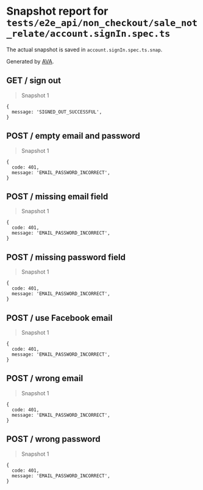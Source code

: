 # Snapshot report for `tests/e2e_api/non_checkout/sale_not_relate/account.signIn.spec.ts`

The actual snapshot is saved in `account.signIn.spec.ts.snap`.

Generated by [AVA](https://ava.li).

## GET / sign out

> Snapshot 1

    {
      message: 'SIGNED_OUT_SUCCESSFUL',
    }

## POST / empty email and password

> Snapshot 1

    {
      code: 401,
      message: 'EMAIL_PASSWORD_INCORRECT',
    }

## POST / missing email field

> Snapshot 1

    {
      code: 401,
      message: 'EMAIL_PASSWORD_INCORRECT',
    }

## POST / missing password field

> Snapshot 1

    {
      code: 401,
      message: 'EMAIL_PASSWORD_INCORRECT',
    }

## POST / use Facebook email

> Snapshot 1

    {
      code: 401,
      message: 'EMAIL_PASSWORD_INCORRECT',
    }

## POST / wrong email

> Snapshot 1

    {
      code: 401,
      message: 'EMAIL_PASSWORD_INCORRECT',
    }

## POST / wrong password

> Snapshot 1

    {
      code: 401,
      message: 'EMAIL_PASSWORD_INCORRECT',
    }
